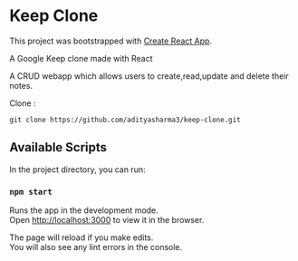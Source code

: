 # Keep Clone

This project was bootstrapped with [Create React App](https://github.com/facebook/create-react-app).<br>

A Google Keep clone made with React 

A CRUD webapp which allows users to create,read,update and delete their notes. 

Clone : 
```git
git clone https://github.com/adityasharma3/keep-clone.git
```

## Available Scripts

In the project directory, you can run:

### `npm start`

Runs the app in the development mode.\
Open [http://localhost:3000](http://localhost:3000) to view it in the browser.

The page will reload if you make edits.\
You will also see any lint errors in the console.
